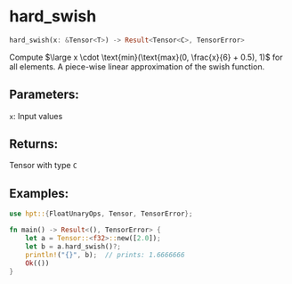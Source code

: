 # hard_swish
```rust
hard_swish(x: &Tensor<T>) -> Result<Tensor<C>, TensorError>
```
Compute $\large x \cdot \text{min}(\text{max}(0, \frac{x}{6} + 0.5), 1)$ for all elements. A piece-wise linear approximation of the swish function.

## Parameters:
`x`: Input values

## Returns:
Tensor with type `C`

## Examples:
```rust
use hpt::{FloatUnaryOps, Tensor, TensorError};

fn main() -> Result<(), TensorError> {
    let a = Tensor::<f32>::new([2.0]);
    let b = a.hard_swish()?;
    println!("{}", b);  // prints: 1.6666666
    Ok(())
}
```